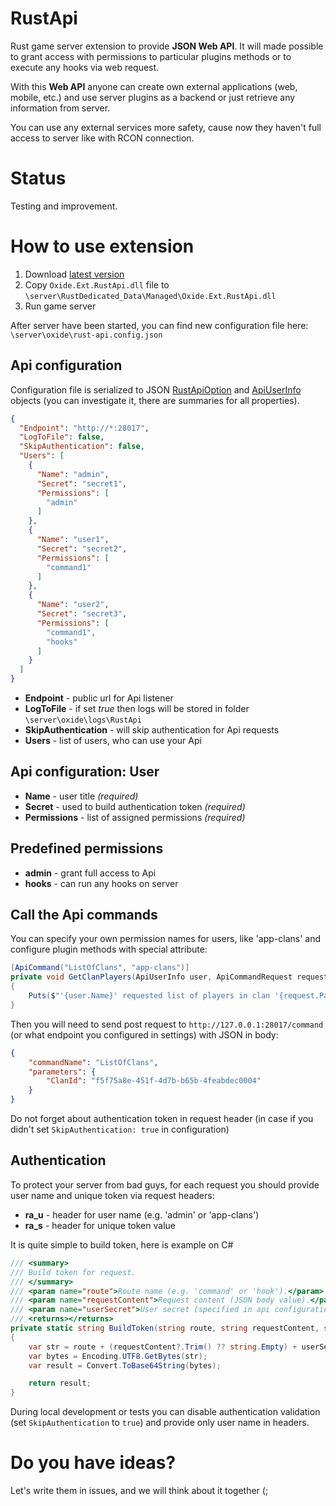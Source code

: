 # RustApi
Rust game server extension to provide **JSON Web API**.
It will made possible to grant access with permissions to particular plugins methods or to execute any hooks via web request.

With this **Web API** anyone can create own external applications (web, mobile, etc.) and use server plugins as a backend or just retrieve any information from server. 

You can use any external services more safety, cause now they haven't full access to server like with RCON connection.

# Status
Testing and improvement.

# How to use extension
1. Download [latest version](https://github.com/NickRimmer/RustApi/releases)
2. Copy `Oxide.Ext.RustApi.dll` file to `\server\RustDedicated_Data\Managed\Oxide.Ext.RustApi.dll`
3. Run game server

After server have been started, you can find new configuration file here:
`\server\oxide\rust-api.config.json`

## Api configuration
Configuration file is serialized to JSON [RustApiOption](Oxide.Ext.RustApi/Models/RustApiOptions.cs) and [ApiUserInfo](Oxide.Ext.RustApi/Models/ApiUserInfo.cs) objects (you can investigate it, there are summaries for all properties).
```json
{
  "Endpoint": "http://*:28017",
  "LogToFile": false,
  "SkipAuthentication": false,
  "Users": [
    {
      "Name": "admin",
      "Secret": "secret1",
      "Permissions": [
        "admin"
      ]
    },
    {
      "Name": "user1",
      "Secret": "secret2",
      "Permissions": [
        "command1"
      ]
    },
    {
      "Name": "user2",
      "Secret": "secret3",
      "Permissions": [
        "command1",
	    "hooks"
      ]
    }
  ]
}
```

- **Endpoint** - public url for Api listener
- **LogToFile** - if set *true* then logs will be stored in folder `\server\oxide\logs\RustApi`
- **SkipAuthentication** - will skip authentication for Api requests
- **Users** - list of users, who can use your Api

## Api configuration: User
- **Name** - user title _(required)_
- **Secret** - used to build authentication token _(required)_
- **Permissions** - list of assigned permissions _(required)_

## Predefined permissions
- **admin** - grant full access to Api
- **hooks** - can run any hooks on server

## Call the Api commands
You can specify your own permission names for users, like 'app-clans' and configure plugin methods with special attribute:
```c#
[ApiCommand("ListOfClans", "app-clans")]
private void GetClanPlayers(ApiUserInfo user, ApiCommandRequest request)
{
    Puts($"'{user.Name}' requested list of players in clan '{request.Parameters["ClanId"]}'")
}
```

Then you will need to send post request to `http://127.0.0.1:28017/command` (or what endpoint you configured in settings) with JSON in body:
```json
{
    "commandName": "ListOfClans",
    "parameters": {
        "ClanId": "f5f75a8e-451f-4d7b-b65b-4feabdec0004"
    }
}
```
Do not forget about authentication token in request header (in case if you didn't set `SkipAuthentication: true` in configuration)

## Authentication
To protect your server from bad guys, for each request you should provide user name and unique token via request headers:
- **ra_u** - header for user name (e.g. 'admin' or 'app-clans')
- **ra_s** - header for unique token value


It is quite simple to build token, here is example on C#
```C#
/// <summary>
/// Build token for request.
/// </summary>
/// <param name="route">Route name (e.g. 'command' or 'hook').</param>
/// <param name="requestContent">Request content (JSON body value).</param>
/// <param name="userSecret">User secret (specified in api configuration).</param>
/// <returns></returns>
private static string BuildToken(string route, string requestContent, string userSecret)
{
    var str = route + (requestContent?.Trim() ?? string.Empty) + userSecret;
    var bytes = Encoding.UTF8.GetBytes(str);
    var result = Convert.ToBase64String(bytes);

    return result;
}
```

During local development or tests you can disable authentication validation (set `SkipAuthentication` to `true`) and provide only user name in headers.

# Do you have ideas?
Let's write them in issues, and we will think about it together (;
